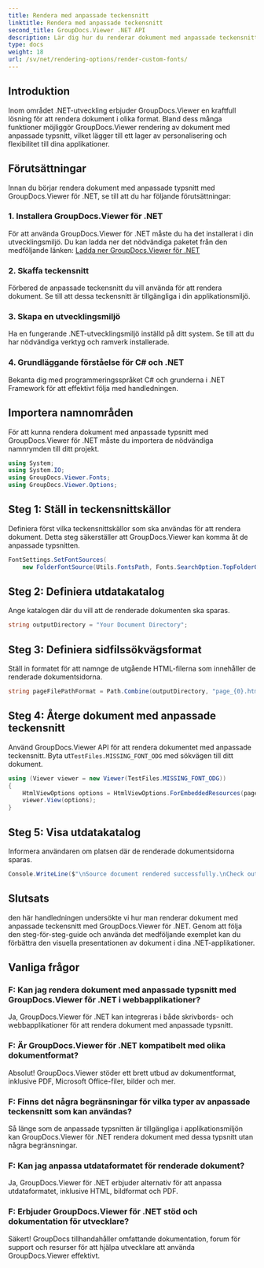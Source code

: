 ```yaml
---
title: Rendera med anpassade teckensnitt
linktitle: Rendera med anpassade teckensnitt
second_title: GroupDocs.Viewer .NET API
description: Lär dig hur du renderar dokument med anpassade teckensnitt med GroupDocs.Viewer för .NET. Förbättra visuella presentationer utan ansträngning.
type: docs
weight: 18
url: /sv/net/rendering-options/render-custom-fonts/
---
```

## Introduktion
Inom området .NET-utveckling erbjuder GroupDocs.Viewer en kraftfull lösning för att rendera dokument i olika format. Bland dess många funktioner möjliggör GroupDocs.Viewer rendering av dokument med anpassade typsnitt, vilket lägger till ett lager av personalisering och flexibilitet till dina applikationer.
## Förutsättningar
Innan du börjar rendera dokument med anpassade typsnitt med GroupDocs.Viewer för .NET, se till att du har följande förutsättningar:
### 1. Installera GroupDocs.Viewer för .NET
För att använda GroupDocs.Viewer för .NET måste du ha det installerat i din utvecklingsmiljö. Du kan ladda ner det nödvändiga paketet från den medföljande länken:
[Ladda ner GroupDocs.Viewer för .NET](https://releases.groupdocs.com/viewer/net/)
### 2. Skaffa teckensnitt
Förbered de anpassade teckensnitt du vill använda för att rendera dokument. Se till att dessa teckensnitt är tillgängliga i din applikationsmiljö.
### 3. Skapa en utvecklingsmiljö
Ha en fungerande .NET-utvecklingsmiljö inställd på ditt system. Se till att du har nödvändiga verktyg och ramverk installerade.
### 4. Grundläggande förståelse för C# och .NET
Bekanta dig med programmeringsspråket C# och grunderna i .NET Framework för att effektivt följa med handledningen.

## Importera namnområden
För att kunna rendera dokument med anpassade typsnitt med GroupDocs.Viewer för .NET måste du importera de nödvändiga namnrymden till ditt projekt.

```csharp
using System;
using System.IO;
using GroupDocs.Viewer.Fonts;
using GroupDocs.Viewer.Options;
```

## Steg 1: Ställ in teckensnittskällor
Definiera först vilka teckensnittskällor som ska användas för att rendera dokument. Detta steg säkerställer att GroupDocs.Viewer kan komma åt de anpassade typsnitten.
```csharp
FontSettings.SetFontSources(
    new FolderFontSource(Utils.FontsPath, Fonts.SearchOption.TopFolderOnly));
```
## Steg 2: Definiera utdatakatalog
Ange katalogen där du vill att de renderade dokumenten ska sparas.
```csharp
string outputDirectory = "Your Document Directory";
```
## Steg 3: Definiera sidfilssökvägsformat
Ställ in formatet för att namnge de utgående HTML-filerna som innehåller de renderade dokumentsidorna.
```csharp
string pageFilePathFormat = Path.Combine(outputDirectory, "page_{0}.html");
```
## Steg 4: Återge dokument med anpassade teckensnitt
 Använd GroupDocs.Viewer API för att rendera dokumentet med anpassade teckensnitt. Byta ut`TestFiles.MISSING_FONT_ODG` med sökvägen till ditt dokument.
```csharp
using (Viewer viewer = new Viewer(TestFiles.MISSING_FONT_ODG))
{
    HtmlViewOptions options = HtmlViewOptions.ForEmbeddedResources(pageFilePathFormat);
    viewer.View(options);
}
```
## Steg 5: Visa utdatakatalog
Informera användaren om platsen där de renderade dokumentsidorna sparas.
```csharp
Console.WriteLine($"\nSource document rendered successfully.\nCheck output in {outputDirectory}.");
```

## Slutsats
den här handledningen undersökte vi hur man renderar dokument med anpassade teckensnitt med GroupDocs.Viewer för .NET. Genom att följa den steg-för-steg-guide och använda det medföljande exemplet kan du förbättra den visuella presentationen av dokument i dina .NET-applikationer.
## Vanliga frågor
### F: Kan jag rendera dokument med anpassade typsnitt med GroupDocs.Viewer för .NET i webbapplikationer?
Ja, GroupDocs.Viewer för .NET kan integreras i både skrivbords- och webbapplikationer för att rendera dokument med anpassade typsnitt.
### F: Är GroupDocs.Viewer för .NET kompatibelt med olika dokumentformat?
Absolut! GroupDocs.Viewer stöder ett brett utbud av dokumentformat, inklusive PDF, Microsoft Office-filer, bilder och mer.
### F: Finns det några begränsningar för vilka typer av anpassade teckensnitt som kan användas?
Så länge som de anpassade typsnitten är tillgängliga i applikationsmiljön kan GroupDocs.Viewer för .NET rendera dokument med dessa typsnitt utan några begränsningar.
### F: Kan jag anpassa utdataformatet för renderade dokument?
Ja, GroupDocs.Viewer för .NET erbjuder alternativ för att anpassa utdataformatet, inklusive HTML, bildformat och PDF.
### F: Erbjuder GroupDocs.Viewer för .NET stöd och dokumentation för utvecklare?
Säkert! GroupDocs tillhandahåller omfattande dokumentation, forum för support och resurser för att hjälpa utvecklare att använda GroupDocs.Viewer effektivt.